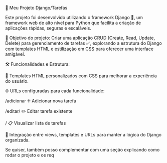 📌 Meu Projeto Django/Tarefas

Este projeto foi desenvolvido utilizando o framework Django 🐍, um framework web de alto nível para Python que facilita a criação de aplicações rápidas, seguras e escaláveis.

🎯 Objetivo do projeto: Criar uma aplicação CRUD (Create, Read, Update, Delete) para gerenciamento de tarefas ✅, explorando a estrutura do Django com templates HTML e estilização em CSS para oferecer uma interface amigável.

🛠️ Funcionalidades e Estrutura:

📄 Templates HTML personalizados com CSS para melhorar a experiência do usuário.

🌐 URLs configuradas para cada funcionalidade:

/adicionar ➕ Adicionar nova tarefa

/editar/<id> ✏️ Editar tarefa existente

/ 📋 Visualizar lista de tarefas

🔄 Integração entre views, templates e URLs para manter a lógica do Django organizada.

Se quiser, também posso complementar com uma seção explicando como rodar o projeto e os req
